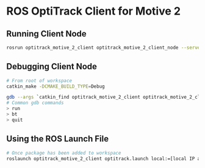 ROS OptiTrack Client for Motive 2
=================================

## Running Client Node

```bash
rosrun optitrack_motive_2_client optitrack_motive_2_client_node --server 192.168.1.12 --local 192.168.1.123
```

## Debugging Client Node

```bash
# From root of workspace
catkin_make -DCMAKE_BUILD_TYPE=Debug

gdb --args `catkin_find optitrack_motive_2_client optitrack_motive_2_client_node` --server 192.168.1.12 --local 192.168.1.123
# Common gdb commands
> run
> bt
> quit
```

## Using the ROS Launch File

```bash
# Once package has been added to workspace
roslaunch optitrack_motive_2_client optitrack.launch local:=[local IP address] server:=192.168.1.12
```

